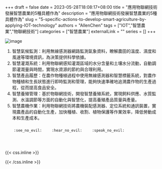 +++ 
draft = false
date = 2023-05-28T18:08:17+08:00
title = "應用物聯網技術發展智慧農業的5種具體作為"
description = "應用物聯網技術發展智慧農業的5種具體作為"
slug = "5-specific-actions-to-develop-smart-agriculture-by-applying-IOT-technology"
authors = "AllenChen"
tags = ["IOT","智慧農業","物聯網技術"]
categories = ["智慧農業"]
externalLink = ""
series = []
+++

![image](/images/post/A-rabbit-with-big-blue-eyes-farming-rice-and-operating-Drone-spraying-with-Van-Gogh-style.jpeg)

1. 智慧氣候監測：利用無線感測器網路監測氣象資料，瞭解農田的溫度、濕度和風速等環境資訊，為決策提供科學依據。
2. 智慧灌溉系統：利用物聯網感知灌溉區域的水分含量和土壤水分流動，自動調節灌溉量與時間，實現水資源的節約與合理利用。
3. 智慧產品履歷：在農作物種植過程中使用無線感測器和智慧標籤系統，對農作物種植和生長狀態進行即時監測和管理，能夠快速準確地追溯農作物的生產過程，從而提高食品安全。
4. 智慧養殖管理：基於物聯網技術，開發智慧養殖系統，實現飼料供應、水質監測、水溫調節等方面的自動化與智慧化，提高養殖產品質量與產量。
5. 智慧農機作業：利用物聯網技術將農機裝配感測器、定位系統和通訊裝置，實現農產品的自動化生產，加快種植、收割、植物保護等作業效率，降低勞動成本和生產成本。

<p><span class="nowrap"><span class="emojify">🙈</span> <code>:see_no_evil:</code></span>  <span class="nowrap"><span class="emojify">🙉</span> <code>:hear_no_evil:</code></span>  <span class="nowrap"><span class="emojify">🙊</span> <code>:speak_no_evil:</code></span></p>
<br>
    

{{< css.inline >}}
<style>
.emojify {
	font-family: Apple Color Emoji, Segoe UI Emoji, NotoColorEmoji, Segoe UI Symbol, Android Emoji, EmojiSymbols;
	font-size: 2rem;
	vertical-align: middle;
}
@media screen and (max-width:650px) {
  .nowrap {
    display: block;
    margin: 25px 0;
  }
}
</style>
{{< /css.inline >}}
